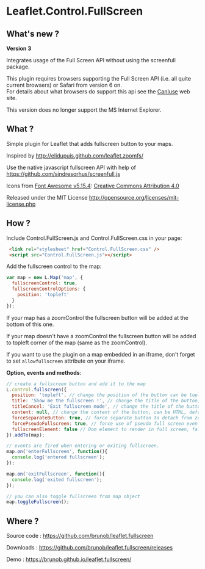 Leaflet.Control.FullScreen
============

What's new ?
------

**Version 3**

Integrates usage of the Full Screen API without using the screenfull package.

This plugin requires browsers supporting the Full Screen API (i.e. all quite current browsers) or Safari from version 6 on.  
For details about what browsers do support this api see the [CanIuse](https://caniuse.com/fullscreen) web site.

This version does no longer support the MS Internet Explorer.

What ?
------

Simple plugin for Leaflet that adds fullscreen button to your maps.

Inspired by http://elidupuis.github.com/leaflet.zoomfs/

Use the native javascript fullscreen API with help of https://github.com/sindresorhus/screenfull.js

Icons from [Font Awesome v5.15.4](https://github.com/FortAwesome/Font-Awesome/releases/tag/5.15.4): [Creative Commons Attribution 4.0](https://fontawesome.com/license/free)

Released under the MIT License http://opensource.org/licenses/mit-license.php

How ?
------

Include Control.FullScreen.js and Control.FullScreen.css in your page:

``` html
 <link rel="stylesheet" href="Control.FullScreen.css" />
 <script src="Control.FullScreen.js"></script>
```

Add the fullscreen control to the map:

``` js
var map = new L.Map('map', {
  fullscreenControl: true,
  fullscreenControlOptions: {
    position: 'topleft'
  }
});
```

If your map has a zoomControl the fullscreen button will be added at the bottom of this one.

If your map doesn't have a zoomControl the fullscreen button will be added to topleft corner of the map (same as the zoomControl).

If you want to use the plugin on a map embedded in an iframe, don't forget to set `allowfullscreen` attribute on your iframe.

__Option, events and methods__:

``` js
// create a fullscreen button and add it to the map
L.control.fullscreen({
  position: 'topleft', // change the position of the button can be topleft, topright, bottomright or bottomleft, default topleft
  title: 'Show me the fullscreen !', // change the title of the button, default Full Screen
  titleCancel: 'Exit fullscreen mode', // change the title of the button when fullscreen is on, default Exit Full Screen
  content: null, // change the content of the button, can be HTML, default null
  forceSeparateButton: true, // force separate button to detach from zoom buttons, default false
  forcePseudoFullscreen: true, // force use of pseudo full screen even if full screen API is available, default false
  fullscreenElement: false // Dom element to render in full screen, false by default, fallback to map._container
}).addTo(map);

// events are fired when entering or exiting fullscreen.
map.on('enterFullscreen', function(){
  console.log('entered fullscreen');
});

map.on('exitFullscreen', function(){
  console.log('exited fullscreen');
});

// you can also toggle fullscreen from map object
map.toggleFullscreen();
```

Where ?
------

Source code : https://github.com/brunob/leaflet.fullscreen

Downloads : https://github.com/brunob/leaflet.fullscreen/releases

Demo : https://brunob.github.io/leaflet.fullscreen/
